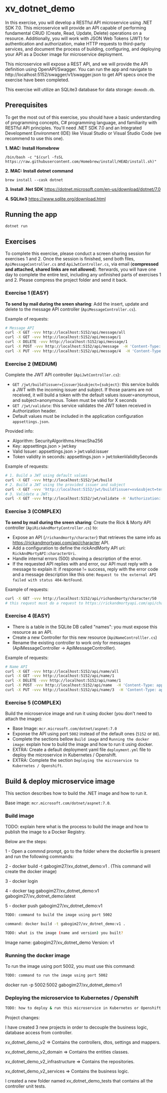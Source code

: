 # xv_dotnet_demo

In this exercise, you will develop a RESTful API microservice using .NET SDK 7.0. This microservice will provide an API capable of performing fundamental CRUD (Create, Read, Update, Delete) operations on a resource. Additionally, you will work with JSON Web Tokens (JWT) for authentication and authorization, make HTTP requests to third-party services, and document the process of building, configuring, and deploying your API as a Docker image for microservice deployment.

This microservice will expose a REST API, and we will provide the API definition using OpenAPI/Swagger. You can run the app and navigate to http://localhost:5152/swagger/v1/swagger.json to get API specs once the exercise have been completed.

This exercise will utilize an SQLite3 database for data storage: `demodb.db`.

## Prerequisites

To get the most out of this exercise, you should have a basic understanding of programming concepts, C# programming language, and familiarity with RESTful API principles. You'll need .NET SDK 7.0 and an Integrated Development Environment (IDE) like Visual Studio or Visual Studio Code (we recommend to use this one).

__1. MAC: Install Homebrew__
```
/bin/bash -c "$(curl -fsSL https://raw.githubusercontent.com/Homebrew/install/HEAD/install.sh)"
```

__2. MAC: Install dotnet command__
```
brew install --cask dotnet
```

__3. Install .Net SDK__
https://dotnet.microsoft.com/en-us/download/dotnet/7.0

__4. SQLite3__
https://www.sqlite.org/download.html

## Running the app

```sh
dotnet run
```

## Exercises

To complete this exercise, please conduct a screen sharing session for exercises 1 and 2. Once the session is finished, send both files, `ApiMessageController.cs` and `ApiJwtController.cs`, via email (**compressed and attached, shared links are not allowed**). fterwards, you will have one day to complete the entire test, including any unfinished parts of exercises 1 and 2. Please compress the project folder and send it back.

### Exercise 1  (EASY)

**To send by mail during the sreen sharing**: Add the insert, update and delete to the message API controller (`ApiMessageController.cs`).

Example of requests:
```sh
# Message API
curl -X GET -vvv http://localhost:5152/api/message/all
curl -X GET -vvv http://localhost:5152/api/message/1
curl -X DELETE -vvv http://localhost:5152/api/message/1
curl -X POST -vvv http://localhost:5152/api/message  -H 'Content-Type: application/json; charset=utf-8' -d '{"message":"your new message"}'
curl -X PUT -vvv http://localhost:5152/api/message/4  -H 'Content-Type: application/json; charset=utf-8' -d '{"id": 4, "message":"your message"}'
```


### Exercise 2 (MEDIUM)
Complete the JWT API controller (`ApiJwtController.cs`): 
* `GET /jwt/build?issuer={issuer}&subject={subject}`: this service builds a JWT with the incoming issuer and subject. If those params are not received, it will build a token with the default values issuer=anonymous, and subject=anonymous. Token must be valid for X seconds
* `GET /jwt/validate`: this service validates the JWT token received in Authorization header.
* Default values must be included in the application configuration `appsettings.json`.

Provided info:
* Algorithm: SecurityAlgorithms.HmacSha256
* Key: appsettings.json > jwt:key
* Valid Issuer: appsettings.json > jwt:valid:issuer
* Token validity in seconds: appsettings.json > jwt:tokenValiditySeconds

Example of requests:
```sh
# 1. Build a JWT using default values
curl -X GET -vvv http://localhost:5152/jwt/build
# 2. Build a JWT using the provided issuer and subject
curl -X GET -vvv 'http://localhost:5152/jwt/build?issuer=xv&subject=test'
# 3. Validate a JWT:
curl -X GET -vvv http://localhost:5152/jwt/validate -H 'Authorization: Bearer eyJhbGciOiJIUzI1NiIsInR5cCI6IkpXVCJ9.eyJzdWIiOiJ0ZXN0IiwibmJmIjoxNjk1ODI4MTYyLCJleHAiOjE2OTU4MjgxODIsImlzcyI6Inh2In0.wmOdX_y-xLcKop_PljJagDJZtB7Ydsq31B7TtQvxZNA'
```

### Exercise 3 (COMPLEX)

**To send by mail during the sreen sharing**: Create the Rick & Morty API controller (`ApiRickAndMortyController.cs`) to:

* Expose an API (`/richandmorty/character`) that retrieves the same info as https://rickandmortyapi.com/api/character API.
* Add a configuration to define the rickAndMorty API uri: `RickAndMortyAPI:characterUri`.
* Handle internal errors (500) showing a description of the error.
* If the requested API replies with and error, our API must reply with a message to explain it: if response != success, reply with the error code and a message description like this one: `Request to the external API failed with status 404-NotFound`.

Example of requests:
```sh
curl -X GET -vvv http://localhost:5152/api/richandmorty/character/50
# this request must do a request to https://rickandmortyapi.com/api/character/50 and reply with the same output.
```

### Exercise 4 (EASY)

* There is a table in the SQLite DB called "names": you must expose this resource as an API. 
* Create a new Controller for this new resource (`ApiNameControlller.cs`)
* Rename the existing controller to work only for messages (ApiMessageController -> ApiMessageControlller).

Example of requests:
```sh
# Name API
curl -X GET -vvv http://localhost:5152/api/name/all
curl -X GET -vvv http://localhost:5152/api/name/1
curl -X DELETE -vvv http://localhost:5152/api/name/1
curl -X POST -vvv http://localhost:5152/api/name  -H 'Content-Type: application/json; charset=utf-8' -d '{"name":"your new name"}'
curl -X PUT -vvv http://localhost:5152/api/name/3  -H 'Content-Type: application/json; charset=utf-8' -d '{"id": 3, "name":"write your name here"}'
```

### Exercise 5 (COMPLEX)

Build the microservice image and run it using docker (you don't need to attach the image):
* Base Image: `mcr.microsoft.com/dotnet/aspnet:7.0` 
* Exponse the API using port `5002` instead of the default ones (`5152` or `80`).
* Complete the sections bellow `Build image` and `Running the docker image`: explain how to build the image and how to run it using docker.
* EXTRA: Create a default deployment yaml file `deployment.yml` file to deploy the microservice in Kubernetes / Openshift.
* EXTRA: Complete the section `Deploying the microservice to Kubernetes / Openshift`.

## Build & deploy microservice image

This section describes how to build the .NET image and how to run it.

Base image: `mcr.microsoft.com/dotnet/aspnet:7.0`.

### Build image

TODO: explain here what is the process to build the image and how to publish the image to a Docker Registry.

Below are the steps:

1 - Open a commnd prompt, go to the folder where the dockerfile is present and run the following commands:

2 - docker build -t gabogim27/xv_dotnet_demo:v1 . (This command will create the docker image)

3 - docker login 

4 - docker tag gabogim27/xv_dotnet_demo:v1 gabogim27/xv_dotnet_demo:latest

5 - docker push gabogim27/xv_dotnet_demo:v1


```sh
TODO: command to build the image using port 5002

command: docker build -t gabogim27/xv_dotnet_demo:v1 .

TODO: what is the image (name and version) you built?
```
Image name: gabogim27/xv_dotnet_demo
Version: v1

### Running the docker image

To run the image using port 5002, you must use this command:

```sh
TODO: command to run the image using port 5002
```
docker run -p 5002:5002 gabogim27/xv_dotnet_demo:v1

### Deploying the microservice to Kubernetes / Openshift

```sh
TODO: how to deploy & run this microservice in Kubernetes or Openshift
```

Project changes:

I have created 3 new projects in order to decouple the business logic, database access from controller. 

xv_dotnet_demo_v2 => Contains the controllers, dtos, settings and mappers.

xv_dotnet_demo_v2_domain => Contains the entities classes.

xv_dotnet_demo_v2_infrastructure => Contains the repositories.

xv_dotnet_demo_v2_services => Contains the business logic.

I created a new folder named xv_dotnet_demo_tests that contains all the controller unit tests. 